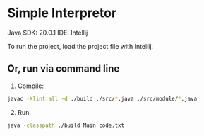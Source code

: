 # Simple Interpretor

Java SDK: 20.0.1
IDE: Intellij

To run the project, load the project file with Intellij.

## Or, run via command line
1. Compile:
```bash
javac -Xlint:all -d ./build ./src/*.java ./src/module/*.java
```

2. Run:
```bash
java -classpath ./build Main code.txt
```